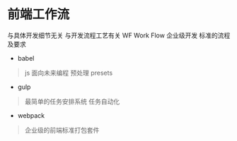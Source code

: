 # 前端工作流
与具体开发细节无关 与开发流程工艺有关
WF Work Flow 
企业级开发 标准的流程及要求
- babel
 > js 面向未来编程  预处理 presets
- gulp 
 > 最简单的任务安排系统
   任务自动化
- webpack
 > 企业级的前端标准打包套件 
